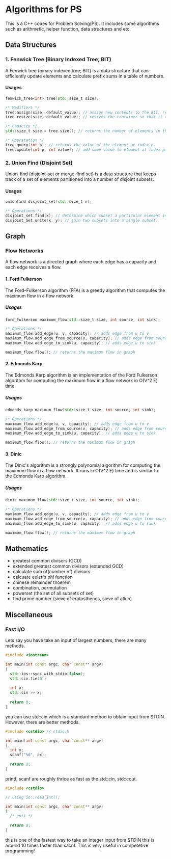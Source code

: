 # Algorithms for PS
This is a C++ codes for Problem Solving(PS). It includes some algorithms such as arithmetic, helper function, data structures and etc.

## Data Structures
### 1. Fenwick Tree (Binary Indexed Tree; BIT)
A Fenwick tree (binary indexed tree; BIT) is a data structure that can efficiently update elements and calculate prefix sums in a table of numbers.

#### Usages
```c++
fenwick_tree<int> tree(std::size_t size);

/* Modifiers */
tree.assign(size, default_value); // assign new contents to the BIT, replacing its current contents, and modifying its size accordingly.
tree.resize(size, default_value); // resizes the container so that it contains n elements.

/* Capacity */
std::size_t size = tree.size(); // returns the number of elements in the BIT.

/* Operatation */
tree.query(int p); // returns the value of the element at index p.
tree.update(int p, int value); // add some value to element at index p.
```
### 2. Union Find (Disjoint Set)
Union-find (disjoint-set or merge-find set) is a data structure that keeps track of a set of elements partitioned into a number of disjoint subsets.

#### Usages
```c++
unionfind disjoint_set(std::size_t n);

/* Operations */
disjoint_set.find(x); // determine which subset a particular element is in. 
disjoint_Set.unite(x, y); // join two subsets into a single subset.
```

## Graph
### Flow Networks
A flow network is a directed graph where each edge has a capacity and each edge receives a flow.

#### 1. Ford Fulkerson
The Ford–Fulkerson algorithm (FFA) is a greedy algorithm that computes the maximum flow in a flow network.

##### Usages
```c++
ford_fulkerson maximum_flow(std::size_t size, int source, int sink);

/* Operations */
maximum_flow.add_edge(u, v, capacity); // adds edge from u to v
maximum_flow.add_edge_from_source(v, capacity); // adds edge from source to v
maximum_flow.add_edge_to_sink(u, capacity); // adds edge u to sink

maximum_flow.flow(); // returns the maximum flow in graph
```

#### 2. Edmonds Karp
The Edmonds Karp algorithm is an implementation of the Ford Fulkerson algorithm for computing the maximum flow in a flow network in O(V^2 E) time.

##### Usages
```c++
edmonds_karp maximum_flow(std::size_t size, int source, int sink);

/* Operations */
maximum_flow.add_edge(u, v, capacity); // adds edge from u to v
maximum_flow.add_edge_from_source(v, capacity); // adds edge from source to v
maximum_flow.add_edge_to_sink(u, capacity); // adds edge u to sink

maximum_flow.flow(); // returns the maximum flow in graph
```

#### 3. Dinic
The Dinic's algorithm is a strongly polynomial algorithm for computing the maximum flow in a flow network. It runs in O(V^2 E) time and is similar to the Edmonds Karp algorithm.

##### Usages
```c++
dinic maximum_flow(std::size_t size, int source, int sink);

/* Operations */
maximum_flow.add_edge(u, v, capacity); // adds edge from u to v
maximum_flow.add_edge_from_source(v, capacity); // adds edge from source to v
maximum_flow.add_edge_to_sink(u, capacity); // adds edge u to sink

maximum_flow.flow(); // returns the maximum flow in graph
```

## Mathematics
* greatest common divisors (GCD)
* extended greatest common divisors (extended GCD)
* calculate sum of(number of) divisors 
* calcuate euler's phi function
* chinese remainder thoerem
* combination, permutation
* powerset (the set of all subsets of set)
* find prime number (sieve of eratosthenes, sieve of atkin)

## Miscellaneous
### Fast I/O
Lets say you have take an input of largest numbers, there are many methods.

```c++
#include <iostream>

int main(int const argc, char const** argv)
{
  std::ios::sync_with_stdio(false);
  std::cin.tie(0);
  
  int x;
  std::cin >> x;
  
  return 0;
}
```
you can use std::cin which is a standard method to obtain input from STDIN.
However, there are better methods.

```c++
#include <cstdio> // stdio.h

int main(int const argc, char const** argv)
{
  int x;
  scanf("%d", &x);
  
  return 0;
}
```
printf, scanf are roughly thrice as fast as the std::cin, std::cout.

```c++
#include <cstdio>

// using io::read_int();

int main(int const argc, char const** argv)
{
  /* emit */
  
  return 0;
}
```
this is one of the fastest way to take an integer input from STDIN this is around 10 times faster than sacnf.
This is very useful in competetive programming!
